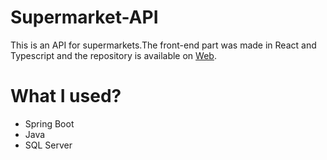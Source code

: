 # Supermarket-API
This is an API for supermarkets.The front-end part was made in React and Typescript and the repository is available on <a href="https://github.com/Piciorus/Supermarket-Web">Web</a>.

# What I used?

- Spring Boot
- Java 
- SQL Server
